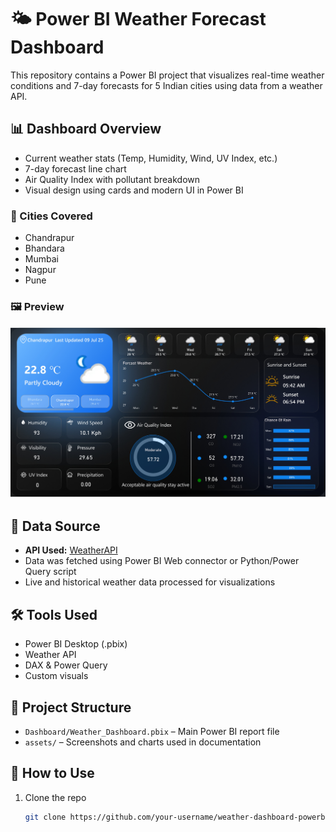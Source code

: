 # 🌤️ Power BI Weather Forecast Dashboard

This repository contains a Power BI project that visualizes real-time weather conditions and 7-day forecasts for 5 Indian cities using data from a weather API.

## 📊 Dashboard Overview

- Current weather stats (Temp, Humidity, Wind, UV Index, etc.)
- 7-day forecast line chart
- Air Quality Index with pollutant breakdown
- Visual design using cards and modern UI in Power BI

### 📌 Cities Covered

- Chandrapur
- Bhandara
- Mumbai
- Nagpur
- Pune

### 🖼️ Preview

![Dashboard Screenshot](./assets/Weather_Dashboard_Screenshot.jpg)

## 🔌 Data Source

- **API Used:** [WeatherAPI](https://www.weatherapi.com//)
- Data was fetched using Power BI Web connector or Python/Power Query script
- Live and historical weather data processed for visualizations

## 🛠️ Tools Used

- Power BI Desktop (.pbix)
- Weather API
- DAX & Power Query
- Custom visuals 

## 📁 Project Structure

- `Dashboard/Weather_Dashboard.pbix` – Main Power BI report file
- `assets/` – Screenshots and charts used in documentation
  

## 🚀 How to Use

1. Clone the repo
   ```bash
   git clone https://github.com/your-username/weather-dashboard-powerbi.git
